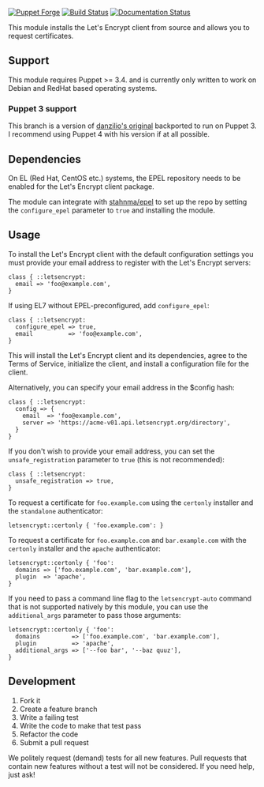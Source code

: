 [![Puppet Forge](http://img.shields.io/puppetforge/v/danzilio/letsencrypt.svg?style=flat)](https://forge.puppetlabs.com/danzilio/letsencrypt) [![Build Status](https://travis-ci.org/domcleal/puppet-letsencrypt.svg)](https://travis-ci.org/domcleal/puppet-letsencrypt) [![Documentation Status](http://img.shields.io/badge/docs-puppet--strings-ff69b4.svg?style=flat)](http://danzilio.github.io/puppet-letsencrypt)

This module installs the Let's Encrypt client from source and allows you to request certificates.

## Support

This module requires Puppet >= 3.4. and is currently only written to work on
Debian and RedHat based operating systems.

### Puppet 3 support

This branch is a version of [danzilio's original](https://github.com/danzilio/puppet-letsencrypt/)
backported to run on Puppet 3.  I recommend using Puppet 4 with his version if
at all possible.

## Dependencies

On EL (Red Hat, CentOS etc.) systems, the EPEL repository needs to be enabled
for the Let's Encrypt client package.

The module can integrate with [stahnma/epel](https://forge.puppetlabs.com/stahnma/epel)
to set up the repo by setting the `configure_epel` parameter to `true` and
installing the module.

## Usage

To install the Let's Encrypt client with the default configuration settings you
must provide your email address to register with the Let's Encrypt servers:

```puppet
class { ::letsencrypt:
  email => 'foo@example.com',
}
```

If using EL7 without EPEL-preconfigured, add `configure_epel`:

```puppet
class { ::letsencrypt:
  configure_epel => true,
  email          => 'foo@example.com',
}
```

This will install the Let's Encrypt client and its dependencies, agree to the
Terms of Service, initialize the client, and install a configuration file for
the client.

Alternatively, you can specify your email address in the $config hash:

```puppet
class { ::letsencrypt:
  config => {
    email  => 'foo@example.com',
    server => 'https://acme-v01.api.letsencrypt.org/directory',
  }
}
```

If you don't wish to provide your email address, you can set the
`unsafe_registration` parameter to `true` (this is not recommended):

```puppet
class { ::letsencrypt:
  unsafe_registration => true,
}
```

To request a certificate for `foo.example.com` using the `certonly` installer
and the `standalone` authenticator:

```puppet
letsencrypt::certonly { 'foo.example.com': }
```

To request a certificate for `foo.example.com` and `bar.example.com` with the
`certonly` installer and the `apache` authenticator:

```puppet
letsencrypt::certonly { 'foo':
  domains => ['foo.example.com', 'bar.example.com'],
  plugin  => 'apache',
}
```

If you need to pass a command line flag to the `letsencrypt-auto` command that
is not supported natively by this module, you can use the `additional_args`
parameter to pass those arguments:

```puppet
letsencrypt::certonly { 'foo':
  domains         => ['foo.example.com', 'bar.example.com'],
  plugin          => 'apache',
  additional_args => ['--foo bar', '--baz quuz'],
}
```

## Development

1. Fork it
2. Create a feature branch
3. Write a failing test
4. Write the code to make that test pass
5. Refactor the code
6. Submit a pull request

We politely request (demand) tests for all new features. Pull requests that contain new features without a test will not be considered. If you need help, just ask!
